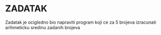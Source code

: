 # ZADATAK
Zadatak je ocigledno bio napraviti program koji ce za 5 brojeva izracunati arihmeticku sredinu zadanih brojeva
